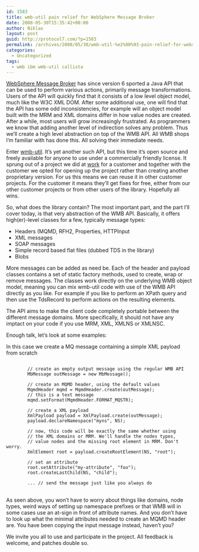 ```yaml
---
id: 1583
title: wmb-util pain relief for WebSphere Message Broker
date: 2008-05-30T15:35:42+00:00
author: Niklas
layout: post
guid: http://protocol7.com/?p=1583
permalink: /archives/2008/05/30/wmb-util-%e2%80%93-pain-relief-for-websphere-message-broker/
categories:
  - Uncategorized
tags:
  - wmb ibm wmb-util callista
---
```

<div class='microid-51f625d871ae7a5f6b02206615090bc7f981bd4f'>
  <p>
    <a href="http://en.wikipedia.org/wiki/WebSphere_Message_Broker">WebSphere Message Broker</a> has since version 6 sported a Java API that can be used to perform various actions, primarily message transformations. Users of the API will quickly find that it consists of a low level object model, much like the W3C XML DOM. After some additional use, one will find that the API has some odd inconsistencies, for example will an object model built with the MRM and XML domains differ in how value nodes are created. After a while, most users will grow increasingly frustrated. As programmers we know that adding another level of indirection solves any problem. Thus we&#8217;ll create a high level abstraction on top of the WMB API. All WMB shops I&#8217;m familiar with has done this. All solving their immediate needs.
  </p>
  
  <p>
    Enter <a href="http://wmb-util.googlecode.com">wmb-util</a>. It&#8217;s yet another such API, but this time it&#8217;s open source and freely available for anyone to use under a commercially friendly license. It sprung out of a project we did at <a href="http://callistaenterprise.se">work</a> for a customer and together with the customer we opted for opening up the project rather than creating another proprietary version. For us this means we can reuse it in other customer projects. For the customer it means they&#8217;ll get fixes for free, either from our other customer projects or from other users of the library. Hopefully all wins.
  </p>
  
  <p>
    So, what does the library contain? The most important part, and the part I&#8217;ll cover today, is that very abstraction of the WMB API. Basically, it offers high(er)-level classes for a few, typically message types:
  </p>
  
  <ul>
    <li>
      Headers (MQMD, RFH2, Properties, HTTPInput
    </li>
    <li>
      XML messages
    </li>
    <li>
      SOAP messages
    </li>
    <li>
      Simple record based flat files (dubbed TDS in the library)
    </li>
    <li>
      Blobs
    </li>
  </ul>
  
  <p>
    More messages can be added as need be. Each of the header and payload classes contains a set of static factory methods, used to create, wrap or remove messages. The classes work directly on the underlying WMB object model, meaning you can mix wmb-util code with use of the WMB API directly as you like. For example if you like to perform an XPath query and then use the TdsRecord to perform actions on the resulting elements.
  </p>
  
  <p>
    The API aims to make the client code completely portable between the different message domains. More specifically, it should not have any imptact on your code if you use MRM, XML, XMLNS or XMLNSC.
  </p>
  
  <p>
    Enough talk, let&#8217;s look at some examples:
  </p>
  
  <p>
    In this case we create a MQ message containing a simple XML payload from scratch
  </p>
  
  <pre>
<code>
        // create an empty output message using the regular WMB API
        MbMessage outMessage = new MbMessage();
        
        // create an MQMD header, using the default values
        MqmdHeader mqmd = MqmdHeader.create(outMessage);
        // this is a text message
        mqmd.setFormat(MqmdHeader.FORMAT_MQSTR);
        
        // create a XML payload
        XmlPayload payload = XmlPayload.create(outMessage);
        payload.declareNamespace("myns", NS);
        
        // now, this code will be exactly the same whether using
        // the XML domains or MRM. We'll handle the nodes types,
        // value nodes and the missing root element in MRM. Don't worry.
        XmlElement root = payload.createRootElement(NS, "root");
        
        // set an attribute
        root.setAttribute("my-attribute", "foo");
        root.createLastChild(NS, "child");
        
        ... // send the message just like you always do
</code>
</pre>
  
  <p>
    As seen above, you won&#8217;t have to worry about things like domains, node types, weird ways of setting up namespace prefixes or that WMB will in some cases use an at-sign in front of attribute names. And you don&#8217;t have to look up what the minimal attributes needed to create an MQMD header are. You have been copying the input message instead, haven&#8217;t you?
  </p>
  
  <p>
    We invite you all to use and participate in the project. All feedback is welcome, and patches double so.
  </p>
</div>
